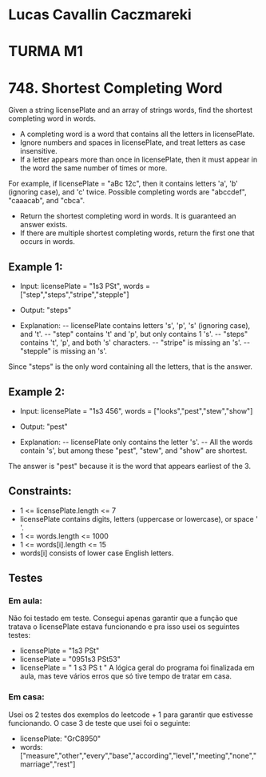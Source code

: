 # Lucas Cavallin Caczmareki
# TURMA M1

# 748. Shortest Completing Word

Given a string licensePlate and an array of strings words, find the shortest completing word in words.

- A completing word is a word that contains all the letters in licensePlate.
- Ignore numbers and spaces in licensePlate, and treat letters as case insensitive.
- If a letter appears more than once in licensePlate, then it must appear in the word the same number of times or more.

For example, if licensePlate = "aBc 12c", then it contains letters 'a', 'b' (ignoring case), and 'c' twice. Possible completing words are "abccdef", "caaacab", and "cbca".

- Return the shortest completing word in words. It is guaranteed an answer exists.
- If there are multiple shortest completing words, return the first one that occurs in words.

## Example 1:

- Input: licensePlate = "1s3 PSt", words = ["step","steps","stripe","stepple"]
- Output: "steps"

- Explanation: 
-- licensePlate contains letters 's', 'p', 's' (ignoring case), and 't'.
-- "step" contains 't' and 'p', but only contains 1 's'.
-- "steps" contains 't', 'p', and both 's' characters.
-- "stripe" is missing an 's'.
-- "stepple" is missing an 's'.

Since "steps" is the only word containing all the letters, that is the answer.

## Example 2:

- Input: licensePlate = "1s3 456", words = ["looks","pest","stew","show"]
- Output: "pest"


- Explanation: 
-- licensePlate only contains the letter 's'. 
-- All the words contain 's', but among these "pest", "stew", and "show" are shortest. 

The answer is "pest" because it is the word that appears earliest of the 3.

## Constraints:

- 1 <= licensePlate.length <= 7
- licensePlate contains digits, letters (uppercase or lowercase), or space ' '.
- 1 <= words.length <= 1000
- 1 <= words[i].length <= 15
- words[i] consists of lower case English letters.

## Testes
### Em aula:
Não foi testado em teste. Consegui apenas garantir que a função que tratava o licensePlate estava funcionando e pra isso usei os seguintes testes:
- licensePlate = "1s3 PSt"
- licensePlate = "0951s3 PSt53"
- licensePlate = "   1 s3     PS t   "
A lógica geral do programa foi finalizada em aula, mas teve vários erros que só tive tempo de tratar em casa.

### Em casa:
Usei os 2 testes dos exemplos do leetcode + 1 para garantir que estivesse funcionando.
O case 3 de teste que usei foi o seguinte:
- licensePlate: "GrC8950"
- words: ["measure","other","every","base","according","level","meeting","none","marriage","rest"]
